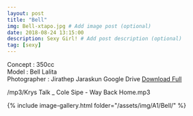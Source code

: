 ```yaml
---
layout: post
title: "Bell"
img: Bell-xtapo.jpg # Add image post (optional)
date: 2018-08-24 13:15:00
description: Sexy Girl! # Add post description (optional)
tag: [sexy]
---
```

Concept : 350cc  
Model : Bell Lalita  
Photographer : Jirathep Jaraskun 
Google Drive [Download Full](http://gestyy.com/e0GqVh) 

/mp3/Krys Talk _ Cole Sipe - Way Back Home.mp3

{% include image-gallery.html folder="/assets/img/A1/Bell/" %}
